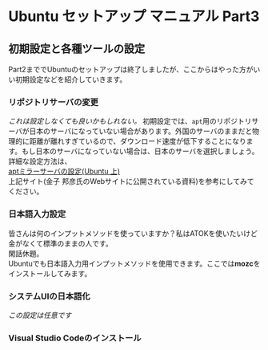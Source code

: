 # Ubuntu セットアップ マニュアル Part3

## 初期設定と各種ツールの設定
Part2まででUbuntuのセットアップは終了しましたが、ここからはやった方がいい初期設定などを紹介していきます。

### リポジトリサーバの変更
*これは設定しなくても良いかもしれない。*
初期設定では、`apt`用のリポジトリサーバが日本のサーバになっていない場合があります。外国のサーバのままだと物理的に距離が離れすぎているので、ダウンロード速度が低下することになります。もし日本のサーバになっていない場合は、日本のサーバを選択しましょう。<br>
詳細な設定方法は、<br>
[aptミラーサーバの設定(Ubuntu 上)](https://www.kkaneko.jp/tools/server/mirror.html)<br>
上記サイト(金子 邦彦氏のWebサイトに公開されている資料)を参考にしてみてください。

### 日本語入力設定
皆さんは何のインプットメソッドを使っていますか？私はATOKを使いたいけど金がなくて標準のままの人です。<br>
閑話休題。<br>
Ubuntuでも日本語入力用インプットメソッドを使用できます。ここでは**mozc**をインストールしてみます。

### システムUIの日本語化
*この設定は任意です*



### Visual Studio Codeのインストール